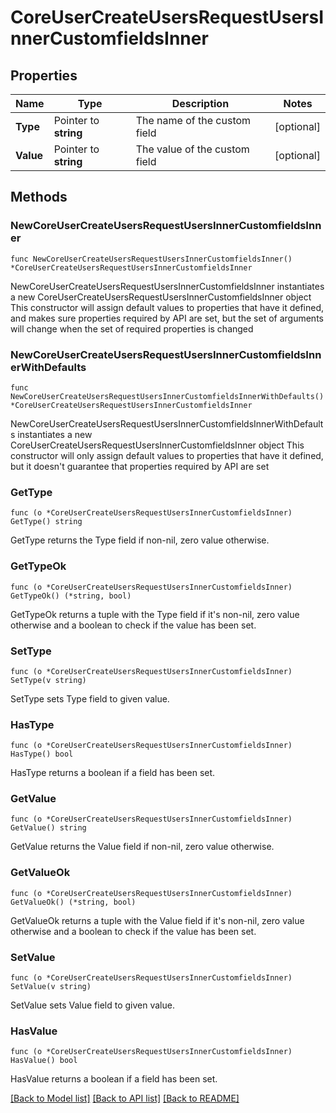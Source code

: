 # CoreUserCreateUsersRequestUsersInnerCustomfieldsInner

## Properties

Name | Type | Description | Notes
------------ | ------------- | ------------- | -------------
**Type** | Pointer to **string** | The name of the custom field | [optional] 
**Value** | Pointer to **string** | The value of the custom field | [optional] 

## Methods

### NewCoreUserCreateUsersRequestUsersInnerCustomfieldsInner

`func NewCoreUserCreateUsersRequestUsersInnerCustomfieldsInner() *CoreUserCreateUsersRequestUsersInnerCustomfieldsInner`

NewCoreUserCreateUsersRequestUsersInnerCustomfieldsInner instantiates a new CoreUserCreateUsersRequestUsersInnerCustomfieldsInner object
This constructor will assign default values to properties that have it defined,
and makes sure properties required by API are set, but the set of arguments
will change when the set of required properties is changed

### NewCoreUserCreateUsersRequestUsersInnerCustomfieldsInnerWithDefaults

`func NewCoreUserCreateUsersRequestUsersInnerCustomfieldsInnerWithDefaults() *CoreUserCreateUsersRequestUsersInnerCustomfieldsInner`

NewCoreUserCreateUsersRequestUsersInnerCustomfieldsInnerWithDefaults instantiates a new CoreUserCreateUsersRequestUsersInnerCustomfieldsInner object
This constructor will only assign default values to properties that have it defined,
but it doesn't guarantee that properties required by API are set

### GetType

`func (o *CoreUserCreateUsersRequestUsersInnerCustomfieldsInner) GetType() string`

GetType returns the Type field if non-nil, zero value otherwise.

### GetTypeOk

`func (o *CoreUserCreateUsersRequestUsersInnerCustomfieldsInner) GetTypeOk() (*string, bool)`

GetTypeOk returns a tuple with the Type field if it's non-nil, zero value otherwise
and a boolean to check if the value has been set.

### SetType

`func (o *CoreUserCreateUsersRequestUsersInnerCustomfieldsInner) SetType(v string)`

SetType sets Type field to given value.

### HasType

`func (o *CoreUserCreateUsersRequestUsersInnerCustomfieldsInner) HasType() bool`

HasType returns a boolean if a field has been set.

### GetValue

`func (o *CoreUserCreateUsersRequestUsersInnerCustomfieldsInner) GetValue() string`

GetValue returns the Value field if non-nil, zero value otherwise.

### GetValueOk

`func (o *CoreUserCreateUsersRequestUsersInnerCustomfieldsInner) GetValueOk() (*string, bool)`

GetValueOk returns a tuple with the Value field if it's non-nil, zero value otherwise
and a boolean to check if the value has been set.

### SetValue

`func (o *CoreUserCreateUsersRequestUsersInnerCustomfieldsInner) SetValue(v string)`

SetValue sets Value field to given value.

### HasValue

`func (o *CoreUserCreateUsersRequestUsersInnerCustomfieldsInner) HasValue() bool`

HasValue returns a boolean if a field has been set.


[[Back to Model list]](../README.md#documentation-for-models) [[Back to API list]](../README.md#documentation-for-api-endpoints) [[Back to README]](../README.md)


